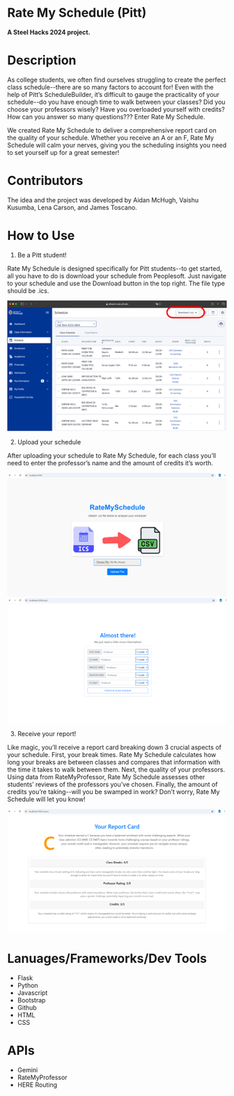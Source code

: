 # Rate My Schedule (Pitt)
**A Steel Hacks 2024 project.**

# **Description**

As college students, we often find ourselves struggling to create the perfect class schedule--there are so many factors to account for! Even with the help of Pitt’s ScheduleBuilder, it’s difficult to gauge the practicality of your schedule--do you have enough time to walk between your classes? Did you choose your professors wisely? Have you overloaded yourself with credits? How can you answer so many questions??? Enter Rate My Schedule.

We created Rate My Schedule to deliver a comprehensive report card on the quality of your schedule. Whether you receive an A or an F, Rate My Schedule will calm your nerves, giving you the scheduling insights you need to set yourself up for a great semester!

# **Contributors**

The idea and the project was developed by Aidan McHugh, Vaishu Kusumba, Lena Carson, and James Toscano.

# **How to Use**

1. Be a Pitt student! 

Rate My Schedule is designed specifically for Pitt students--to get started, all you have to do is download your schedule from Peoplesoft. Just navigate to your schedule and use the Download button in the top right. The file type should be .ics.

![](images/example.png)

2. Upload your schedule

After uploading your schedule to Rate My Schedule, for each class you’ll need to enter the professor’s name and the amount of credits it’s worth. 

![](images/home.png)
![](images/input.png)

3. Receive your report!

Like magic, you’ll receive a report card breaking down 3 crucial aspects of your schedule. First, your break times. Rate My Schedule calculates how long your breaks are between classes and compares that information with the time it takes to walk between them. Next, the quality of your professors. Using data from RateMyProfessor, Rate My Schedule assesses other students’ reviews of the professors you’ve chosen. Finally, the amount of credits you’re taking--will you be swamped in work? Don’t worry, Rate My Schedule will let you know!

![](images/output.png)

# **Lanuages/Frameworks/Dev Tools**

+ Flask
+ Python
+ Javascript
+ Bootstrap
+ Github
+ HTML
+ CSS

# **APIs**
+ Gemini
+ RateMyProfessor
+ HERE Routing






